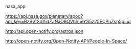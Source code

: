nasa_app

https://api.nasa.gov/planetary/apod?api_key=RzSVtSdYidZJNaO9QVhh5eYS5z25ECPuZsp5gLid

http://api.open-notify.org/astros.json

http://open-notify.org/Open-Notify-API/People-In-Space/
